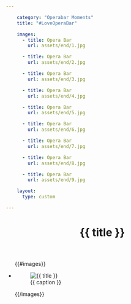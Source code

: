 ```yaml
---

    category: "Operabar Moments"
    title: "#LoveOperaBar"

    images:
      - title: Opera Bar
        url: assets/end/1.jpg

      - title: Opera Bar
        url: assets/end/2.jpg

      - title: Opera Bar
        url: assets/end/3.jpg

      - title: Opera Bar
        url: assets/end/4.jpg

      - title: Opera Bar
        url: assets/end/5.jpg

      - title: Opera Bar
        url: assets/end/6.jpg

      - title: Opera Bar
        url: assets/end/7.jpg

      - title: Opera Bar
        url: assets/end/8.jpg

      - title: Opera Bar
        url: assets/end/9.jpg

    layout:
      type: custom

---
```


<div class="content">
  <header>
    <h1 class="title">{{ title }}</h1>
  </header>
  <ul class="polaroids">
  {{#images}}
    <li class="polaroid-wrap">
      <figure class="polaroid">
        <img src="{{ url }}" alt="{{ title }}" title="{{ title }}">
        <figcaption>{{ caption }}</figcaption>
      </figure>
    </li>
  {{/images}}
  </ul>
</div>
